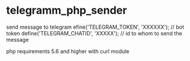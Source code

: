# telegramm_php_sender
send message to telegram
efine('TELEGRAM_TOKEN', 'XXXXXX');  // bot token
define('TELEGRAM_CHATID', 'XXXXX'); // id to whom to send the message

php requirements 5.6 and higher with curl module
